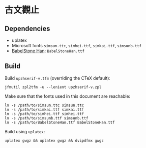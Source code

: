 # 古文觀止

## Dependencies
- uplatex
- Microsoft fonts `simsun.ttc`, `simhei.ttf`, `simkai.ttf`, `simsunb.ttf`
- [BabelStone Han](https://www.babelstone.co.uk/Fonts/Han.html): `BabelStoneHan.ttf`

## Build
Build `upzhserif-v.tfm` (overriding the CTeX default):
```
jfmutil zpl2tfm -u --lenient upzhserif-v.zpl
```
Make sure that the fonts used in this document are reachable:
```
ln -s /path/to/simsun.ttc simsun.ttc
ln -s /path/to/simkai.ttf simkai.ttf
ln -s /path/to/simhei.ttf simhei.ttf
ln -s /path/to/simsunb.ttf simsunb.ttf
ln -s /path/to/BabelStoneHan.ttf BabelStoneHan.ttf
```
Build using `uplatex`: 
```
uplatex gwgz && uplatex gwgz && dvipdfmx gwgz
```
